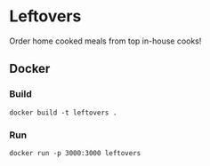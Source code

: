 # Leftovers
Order home cooked meals from top in-house cooks!

## Docker

### Build
```
docker build -t leftovers .
```

### Run
```
docker run -p 3000:3000 leftovers
```
